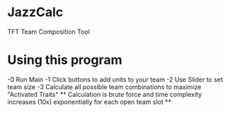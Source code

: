 # JazzCalc
 TFT Team Composition Tool

# Using this program
 -0 Run Main
 -1 Click buttons to add units to your team
 -2 Use Slider to set team size
 -3 Calculate all possible team combinations to maximize "Activated Traits"
 ** Calculation is brute force and time complexity increases (10x) exponentially for each open team slot **
